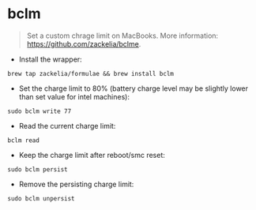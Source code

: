 # bclm

> Set a custom chrage limit on MacBooks.
> More information: <https://github.com/zackelia/bclme>.

- Install the wrapper:

`brew tap zackelia/formulae && brew install bclm`

- Set the charge limit to 80% (battery charge level may be slightly lower than set value for intel machines):

`sudo bclm write 77`

- Read the current charge limit:

`bclm read`

- Keep the charge limit after reboot/smc reset:

`sudo bclm persist`

- Remove the persisting charge limit:

`sudo bclm unpersist`
